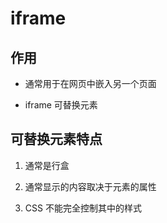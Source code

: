 # iframe

## 作用

  - 通常用于在网页中嵌入另一个页面

  - iframe 可替换元素

## 可替换元素特点

1.  通常是行盒

2.  通常显示的内容取决于元素的属性

3.  CSS 不能完全控制其中的样式
